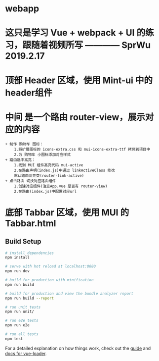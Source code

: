 # webapp
# 这只是学习 Vue + webpack + UI 的练习，跟随着视频所写     ———— SprWu 2019.2.17

# 顶部 Header 区域，使用 Mint-ui 中的header组件
# 中间 是一个路由 router-view，展示对应的内容
    + 制作 购物车 图标：
        1.将扩展图标的 icons-extra.css 和 mui-icons-extra-ttf 拷贝到项目中
        2.为 购物车 小图标添加对应样式
    + 路由选中高亮：
        1.找到 MUI 组件高亮代码 mui-active
        2.在路由声明(index.js)中通过 linkActiveClass 修改
        默认路由高亮类(router-link-active)
    + 点击路由 切换对应路由组件
        1.创建对应组件(注意App.vue 是否有 router-view)
        2.在路由(index.js)中配置对应url
# 底部 Tabbar 区域，使用 MUI 的 Tabbar.html
> 

## Build Setup

``` bash
# install dependencies
npm install

# serve with hot reload at localhost:8080
npm run dev

# build for production with minification
npm run build

# build for production and view the bundle analyzer report
npm run build --report

# run unit tests
npm run unit/

# run e2e tests
npm run e2e

# run all tests
npm test
```

For a detailed explanation on how things work, check out the [guide](http://vuejs-templates.github.io/webpack/) and [docs for vue-loader](http://vuejs.github.io/vue-loader).
